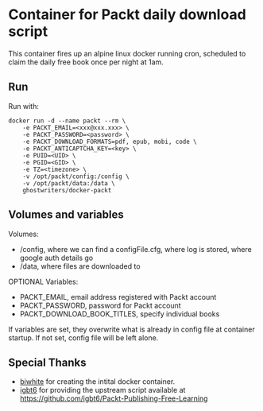 
# Container for Packt daily download script #

This container fires up an alpine linux docker running cron, scheduled to claim the daily free book once per night at 1am.

## Run ##

Run with:

```
docker run -d --name packt --rm \
    -e PACKT_EMAIL=<xxx@xxx.xxx> \
    -e PACKT_PASSWORD=<password> \
    -e PACKT_DOWNLOAD_FORMATS=pdf, epub, mobi, code \
    -e PACKT_ANTICAPTCHA_KEY=<key> \
    -e PUID=<UID> \
    -e PGID=<GID> \
    -e TZ=<timezone> \
    -v /opt/packt/config:/config \
    -v /opt/packt/data:/data \
    ghostwriters/docker-packt
```

## Volumes and variables ##

Volumes:
  - /config, where we can find a configFile.cfg, where log is stored, where google auth details go
  - /data, where files are downloaded to

OPTIONAL Variables:
  - PACKT_EMAIL, email address registered with Packt account
  - PACKT_PASSWORD, password for Packt account
  - PACKT_DOWNLOAD_BOOK_TITLES, specify individual books

If variables are set, they overwrite what is already in config file at container startup.
If not set, config file will be left alone.

## Special Thanks  ##

- [biwhite](https://github.com/biwhite)  for creating the intital docker container.
- [igbt6](https://github.com/igbt6) for providing the upstream script available at https://github.com/igbt6/Packt-Publishing-Free-Learning
 	  
